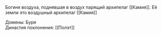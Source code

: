 Богиня воздуха, поднявшая в воздух парящий архипелаг [[Камия]]. Её земли это воздушный архипелаг [[Камия]]

Домены: Буря<br>
Династия поклонения: [[Полэт]]
